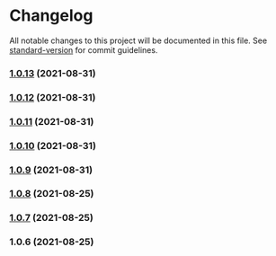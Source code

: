 # Changelog

All notable changes to this project will be documented in this file. See [standard-version](https://github.com/conventional-changelog/standard-version) for commit guidelines.

### [1.0.13](https://github.com/pontem-network/pontem-types/compare/v1.0.12...v1.0.13) (2021-08-31)

### [1.0.12](https://github.com/pontem-network/pontem-types/compare/v1.0.11...v1.0.12) (2021-08-31)

### [1.0.11](https://github.com/pontem-network/pontem-types/compare/v1.0.10...v1.0.11) (2021-08-31)

### [1.0.10](https://github.com/pontem-network/pontem-types/compare/v1.0.9...v1.0.10) (2021-08-31)

### [1.0.9](https://github.com/pontem-network/pontem-types/compare/v1.0.8...v1.0.9) (2021-08-31)

### [1.0.8](https://github.com/pontem-network/pontem-types/compare/v1.0.7...v1.0.8) (2021-08-25)

### [1.0.7](https://github.com/pontem-network/pontem-types/compare/v1.0.6...v1.0.7) (2021-08-25)

### 1.0.6 (2021-08-25)
